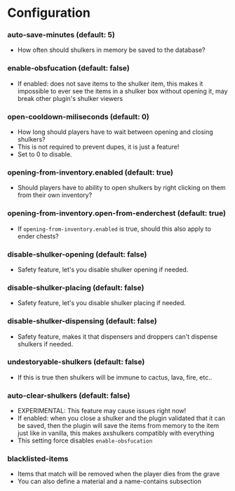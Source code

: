 # Configuration

### auto-save-minutes (default: 5)

* How often should shulkers in memory be saved to the database?

### enable-obsfucation (default: false)

* If enabled: does not save items to the shulker item, this makes it impossible to ever see the items in a shulker box without opening it, may break other plugin's shulker viewers

### open-cooldown-miliseconds (default: 0)

* How long should players have to wait between opening and closing shulkers?
* This is not required to prevent dupes, it is just a feature!
* Set to 0 to disable.

### opening-from-inventory.enabled (default: true)

* Should players have to ability to open shulkers by right clicking on them from their own inventory?

### opening-from-inventory.open-from-enderchest (default: true)

* If `opening-from-inventory.enabled` is true, should this also apply to ender chests?

### disable-shulker-opening (default: false)

* Safety feature, let's you disable shulker opening if needed.

### disable-shulker-placing (default: false)

* Safety feature, let's you disable shulker placing if needed.

### disable-shulker-dispensing (default: false)

* Safety feature, makes it that dispensers and droppers can't dispense shulkers if needed.

### undestoryable-shulkers (default: false)

* If this is true then shulkers will be immune to cactus, lava, fire, etc..

### auto-clear-shulkers (default: false)

* EXPERIMENTAL: This feature may cause issues right now!
* If enabled: when you close a shulker and the plugin validated that it can be saved, then the plugin will save the items from memory to the item just like in vanilla, this makes axshulkers compatibly with everything
* This setting force disables `enable-obsfucation`

### blacklisted-items

* Items that match will be removed when the player dies from the grave
* You can also define a material and a name-contains subsection